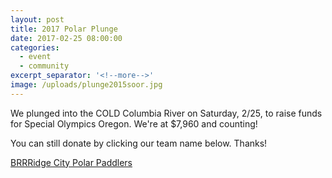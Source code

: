 ```yaml
---
layout: post
title: 2017 Polar Plunge
date: 2017-02-25 08:00:00
categories:
  - event
  - community
excerpt_separator: '<!--more-->'
image: /uploads/plunge2015soor.jpg
---
```



We plunged into the COLD Columbia River on Saturday, 2/25, to raise funds for Special Olympics Oregon. We're at $7,960 and counting!

You can still donate by clicking our team name below. Thanks!

[BRRRidge City Polar Paddlers](http://soor.convio.net/site/TR/Plunge/General?team_id=1040&amp;pg=team&amp;fr_id=1060)<!--more-->